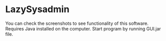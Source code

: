 # LazySysadmin

You can check the screenshots to see functionality of this software.
Requires Java installed on the computer.
Start program by running GUI.jar file. 
